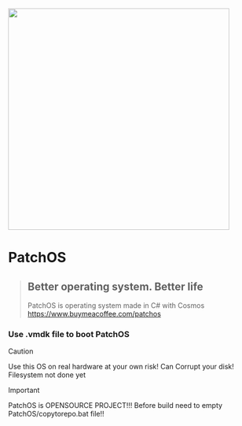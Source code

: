 # <img src="PatchOS/logo.png" style="width:450px"> #
 # PatchOS #
> ## Better operating system. Better life ##
> PatchOS is operating system made in C# with Cosmos
> https://www.buymeacoffee.com/patchos
>
### Use .vmdk file to boot PatchOS
> [!CAUTION]
> Use this OS on real hardware at your own risk! Can Corrupt your disk! Filesystem not done yet

> [!IMPORTANT]
> PatchOS is OPENSOURCE PROJECT!!! Before build need to empty PatchOS/copytorepo.bat file!!
    

